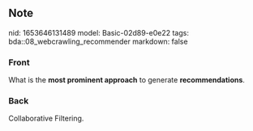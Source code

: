 ## Note
nid: 1653646131489
model: Basic-02d89-e0e22
tags: bda::08_webcrawling_recommender
markdown: false

### Front
What is the <b>most prominent approach</b> to generate
<b>recommendations</b>.

### Back
Collaborative Filtering.

